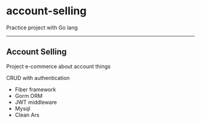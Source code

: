 # account-selling
Practice project with Go lang

---

## Account Selling
Project e-commerce about account things

CRUD with authentication
- Fiber framework
- Gorm ORM
- JWT middleware
- Mysql
- Clean Ars
